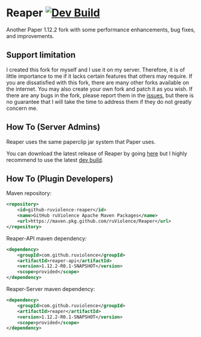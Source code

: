 # Reaper [![Dev Build](https://github.com/ruViolence/Reaper/actions/workflows/dev-build.yml/badge.svg)](https://github.com/ruViolence/Reaper/actions/workflows/dev-build.yml)

Another Paper 1.12.2 fork with some performance enhancements, bug fixes, and improvements.

## Support limitation

I created this fork for myself and I use it on my server.
Therefore, it is of little importance to me if it lacks certain features that others may require.
If you are dissatisfied with this fork, there are many other forks available on the internet.
You may also create your own fork and patch it as you wish.
If there are any bugs in the fork, please report them in the [issues](https://github.com/ruViolence/Reaper/issues),
but there is no guarantee that I will take the time to address them if they do not greatly concern me.

## How To (Server Admins)

Reaper uses the same paperclip jar system that Paper uses.

You can download the latest release of Reaper by going [here](https://github.com/ruViolence/Reaper/releases/latest) but I highly recommend to use the latest [dev build](https://nightly.link/ruViolence/Reaper/workflows/dev-build/ver%2F1.12.2/Reaper-JDK8.zip).

## How To (Plugin Developers)

Maven repository:
```xml
<repository>
    <id>github-ruviolence-reaper</id>
    <name>GitHub ruViolence Apache Maven Packages</name>
    <url>https://maven.pkg.github.com/ruViolence/Reaper</url>
</repository>
```

Reaper-API maven dependency:
```xml
<dependency>
    <groupId>com.github.ruviolence</groupId>
    <artifactId>reaper-api</artifactId>
    <version>1.12.2-R0.1-SNAPSHOT</version>
    <scope>provided</scope>
</dependency>
```

Reaper-Server maven dependency:
```xml
<dependency>
    <groupId>com.github.ruviolence</groupId>
    <artifactId>reaper</artifactId>
    <version>1.12.2-R0.1-SNAPSHOT</version>
    <scope>provided</scope>
</dependency>

```
